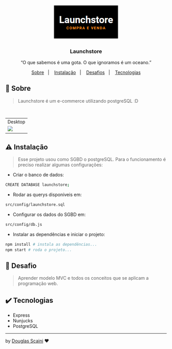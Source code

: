 <h1 align="center"><img src="./.github/logo.png" width="200px"></h1>

<h3 align="center">Launchstore</h3>

<p align="center">“O que sabemos é uma gota. O que ignoramos é um oceano.”</p>

<p align="center">
  <a href="#about">Sobre</a>&nbsp;&nbsp;&nbsp;|&nbsp;&nbsp;&nbsp;
  <a href="#install">Instalação</a>&nbsp;&nbsp;&nbsp;|&nbsp;&nbsp;&nbsp;
  <a href="#challenge">Desafios</a>&nbsp;&nbsp;&nbsp;|&nbsp;&nbsp;&nbsp;
  <a href="#technologies">Tecnologias</a>
</p>

## :speech_balloon: Sobre <a name="about"></a>

> Launchstore é um e-commerce utilizando postgreSQL :D

<br />
<table>
  <tr>
    <td colspan="1">Desktop</td>
  </tr>
  <tr>
    <td><img src="./.github/#" width=1000px /></td></td>
  </tr>
</table>

## :warning: Instalação <a name="install"></a>

> Esse projeto usou como SGBD o postgreSQL. Para o funcionamento é preciso realizar algumas configurações:

- Criar o banco de dados:

```sh
CREATE DATABASE launchstore;
```

- Rodar as querys disponíveis em:

```sh
src/config/launchstore.sql
```

- Configurar os dados do SGBD em:

```sh
src/config/db.js
```

- Instalar as dependências e iniciar o projeto:

```sh
npm install # instala as dependências...
npm start # roda o projeto...
```

## :triangular_flag_on_post: Desafio <a name="challenge"></a>

> Aprender modelo MVC e todos os conceitos que se aplicam a programação web.

## :heavy_check_mark: Tecnologias <a name="technologies"></a>

- Express
- Nunjucks
- PostgreSQL

---

by [Douglas Scaini](https://www.github.com/douglasscaini) ❤️
